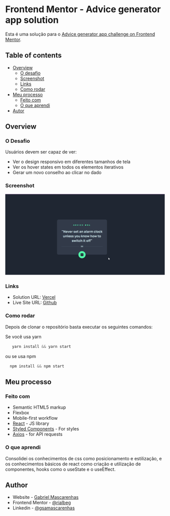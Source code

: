 # Frontend Mentor - Advice generator app solution

Esta é uma solução para o [Advice generator app challenge on Frontend Mentor](https://www.frontendmentor.io/challenges/advice-generator-app-QdUG-13db).

## Table of contents

- [Overview](#overview)
  - [O desafio](#o-desafio)
  - [Screenshot](#screenshot)
  - [Links](#links)
  - [Como rodar](#como-rodar)
- [Meu processo](#meu-processo)
  - [Feito com](#feito-com)
  - [O que aprendi](#o-que-aprendi)
- [Autor](#autor)

## Overview

### O Desafio

Usuários devem ser capaz de ver:

- Ver o design responsivo em diferentes tamanhos de tela
- Ver os hover states em todos os elementos iterativos
- Gerar um novo conselho ao clicar no dado

### Screenshot

![](./screenshot.gif)

### Links

- Solution URL: [Vercel](https://your-solution-url.com)
- Live Site URL: [Github](https://your-live-site-url.com)

### Como rodar
Depois de clonar o repositório basta executar os seguintes comandos:

Se você usa yarn
```javascript
   yarn install && yarn start 
```
ou se usa npm
```javascript
  npm install && npm start 
```

## Meu processo

### Feito com

- Semantic HTML5 markup
- Flexbox
- Mobile-first workflow
- [React](https://reactjs.org/) - JS library
- [Styled Components](https://styled-components.com/) - For styles
- [Axios](https://axios-http.com/ptbr/docs/intro) - for API requests

### O que aprendi

Consolidei os conhecimentos de css como posicionamento e estilização, e os conhecimentos básicos de react como criação e utilização de componentes, hooks como o useState e o useEffect.

## Author

- Website - [Gabriel Mascarenhas](https://rialbeg.github.io/portfolio/)
- Frontend Mentor - [@rialbeg](https://www.frontendmentor.io/profile/rialbeg)
- Linkedin - [@gsamascarenhas](https://www.linkedin.com/in/gsamascarenhas/)

